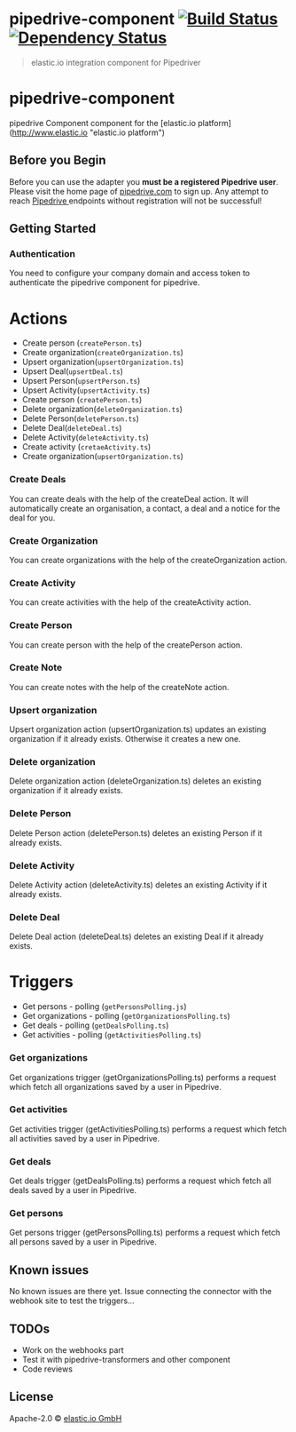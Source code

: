 # pipedrive-component [![Build Status][travis-image]][travis-url] [![Dependency Status][daviddm-image]][daviddm-url]

> elastic.io integration component for Pipedriver

# pipedrive-component

pipedrive Component component for the [elastic.io platform](http://www.elastic.io &#34;elastic.io platform&#34;)

## Before you Begin

Before you can use the adapter you **must be a registered Pipedrive user**. Please visit the home page of [pipedrive.com](https://pipedrive.com) to sign up.
Any attempt to reach [ Pipedrive ](https://pipedrive.com) endpoints without registration will not be successful!

## Getting Started

### Authentication

You need to configure your company domain and access token to authenticate the pipedrive component for pipedrive.

# Actions

- Create person (`createPerson.ts`)
- Create organization(`createOrganization.ts`)
- Upsert organization(`upsertOrganization.ts`)
- Upsert Deal(`upsertDeal.ts`)
- Upsert Person(`upsertPerson.ts`)
- Upsert Activity(`upsertActivity.ts`)
- Create person (`createPerson.ts`)
- Delete organization(`deleteOrganization.ts`)
- Delete Person(`deletePerson.ts`)
- Delete Deal(`deleteDeal.ts`)
- Delete Activity(`deleteActivity.ts`)
- Create activity (`cretaeActivity.ts`)
- Create organization(`upsertOrganization.ts`)

### Create Deals

You can create deals with the help of the createDeal action. It will automatically create an organisation, a contact, a deal and a notice for the deal for you.

### Create Organization

You can create organizations with the help of the createOrganization action.

### Create Activity

You can create activities with the help of the createActivity action.

### Create Person

You can create person with the help of the createPerson action.

### Create Note

You can create notes with the help of the createNote action.

### Upsert organization

Upsert organization action (upsertOrganization.ts) updates an existing organization if it already exists. Otherwise it creates a new one.

### Delete organization

Delete organization action (deleteOrganization.ts) deletes an existing organization if it already exists.

### Delete Person

Delete Person action (deletePerson.ts) deletes an existing Person if it already exists.

### Delete Activity

Delete Activity action (deleteActivity.ts) deletes an existing Activity if it already exists.

### Delete Deal

Delete Deal action (deleteDeal.ts) deletes an existing Deal if it already exists.

# Triggers

- Get persons - polling (`getPersonsPolling.js`)
- Get organizations - polling (`getOrganizationsPolling.ts`)
- Get deals - polling (`getDealsPolling.ts`)
- Get activities - polling (`getActivitiesPolling.ts`)

### Get organizations

Get organizations trigger (getOrganizationsPolling.ts) performs a request which fetch all organizations saved by a user in Pipedrive.

### Get activities

Get activities trigger (getActivitiesPolling.ts) performs a request which fetch all activities saved by a user in Pipedrive.

### Get deals

Get deals trigger (getDealsPolling.ts) performs a request which fetch all deals saved by a user in Pipedrive.

### Get persons

Get persons trigger (getPersonsPolling.ts) performs a request which fetch all persons saved by a user in Pipedrive.

## Known issues

No known issues are there yet.
Issue connecting the connector with the webhook site to test the triggers...

## TODOs

- Work on the webhooks part
- Test it with pipedrive-transformers and other component
- Code reviews

## License

Apache-2.0 © [elastic.io GmbH](https://www.elastic.io)

[travis-image]: https://travis-ci.org/elasticio/pipedrive-component.svg?branch=master
[travis-url]: https://travis-ci.org/elasticio/pipedrive-component
[daviddm-image]: https://david-dm.org/elasticio/pipedrive-component.svg?theme=shields.io
[daviddm-url]: https://david-dm.org/elasticio/pipedrive-component
